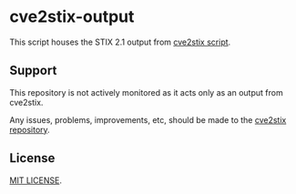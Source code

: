 # cve2stix-output

This script houses the STIX 2.1 output from [cve2stix script](https://github.com/signalscorps/cve2stix).

## Support

This repository is not actively monitored as it acts only as an output from cve2stix.

Any issues, problems, improvements, etc, should be made to the [cve2stix repository](https://github.com/signalscorps/cve2stix).

## License

[MIT LICENSE](/LICENSE).
